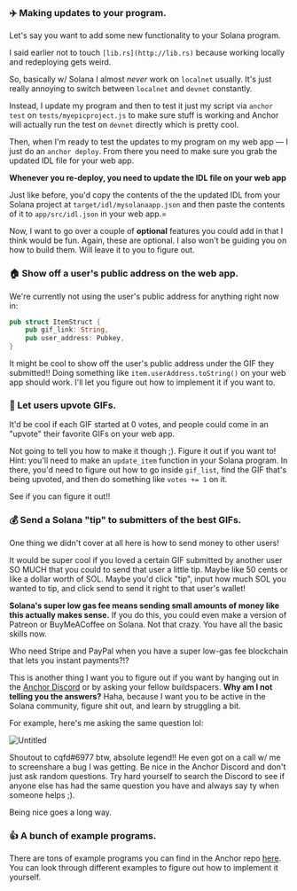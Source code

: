 ### ✈️ Making updates to your program.

Let's say you want to add some new functionality to your Solana program.

I said earlier not to touch `[lib.rs](http://lib.rs)` because working locally and redeploying gets weird.

So, basically w/ Solana I almost *never* work on `localnet` usually. It's just really annoying to switch between `localnet` and `devnet` constantly.

Instead, I update my program and then to test it just my script via `anchor test` on `tests/myepicproject.js` to make sure stuff is working and Anchor will actually run the test on `devnet` directly which is pretty cool.

Then, when I'm ready to test the updates to my program on my web app — I just do an `anchor deploy`. From there you need to make sure you grab the updated IDL file for your web app.

**Whenever you re-deploy, you need to update the IDL file on your web app**

Just like before, you'd copy the contents of the the updated IDL from your Solana project at `target/idl/mysolanaapp.json` and then paste the contents of it to `app/src/idl.json` in your web app.=

Now, I want to go over a couple of **optional** features you could add in that I think would be fun. Again, these are optional. I also won't be guiding you on how to build them. Will leave it to you to figure out.

### 🏠 Show off a user's public address on the web app.

We're currently not using the user's public address for anything right now in:

```rust
pub struct ItemStruct {
    pub gif_link: String,
    pub user_address: Pubkey,
}
```

It might be cool to show off the user's public address under the GIF they submitted!! Doing something like `item.userAddress.toString()` on your web app should work. I'll let you figure out how to implement it if you want to.

### **🙉 Let users upvote GIFs.**

It'd be cool if each GIF started at 0 votes, and people could come in an "upvote" their favorite GIFs on your web app.

Not going to tell you how to make it though ;). Figure it out if you want to! Hint: you'll need to make an `update_item` function in your Solana program. In there, you'd need to figure out how to go inside `gif_list`, find the GIF that's being upvoted, and then do something like `votes += 1` on it.

See if you can figure it out!!

### 💰 Send a Solana "tip" to submitters of the best GIFs.

One thing we didn't cover at all here is how to send money to other users!

It would be super cool if you loved a certain GIF submitted by another user SO MUCH that you could to send that user a little tip. Maybe like 50 cents or like a dollar worth of SOL. Maybe you'd click "tip", input how much SOL you wanted to tip, and click send to send it right to that user's wallet!

**Solana's super low gas fee means sending small amounts of money like this actually makes sense.** If you do this, you could even make a version of Patreon or BuyMeACoffee on Solana. Not that crazy. You have all the basic skills now.

Who need Stripe and PayPal when you have a super low-gas fee blockchain that lets you instant payments?!?

This is another thing I want you to figure out if you want by hanging out in the [Anchor Discord](https://discord.gg/8HwmBtt2ss) or by asking your fellow buildspacers. **Why am I not telling you the answers?** Haha, because I want you to be active in the Solana community, figure shit out, and learn by struggling a bit.

For example, here's me asking the same question lol:

![Untitled](https://i.imgur.com/b94aOcG.png)

Shoutout to cqfd#6977 btw, absolute legend!! He even got on a call w/ me to screenshare a bug I was getting. Be nice in the Anchor Discord and don't just ask random questions. Try hard yourself to search the Discord to see if anyone else has had the same question you have and always say ty when someone helps ;). 

Being nice goes a long way.

### 👍 A bunch of example programs.

There are tons of example programs you can find in the Anchor repo [here](https://github.com/project-serum/anchor/tree/master/tests). You can look through different examples to figure out how to implement it yourself.